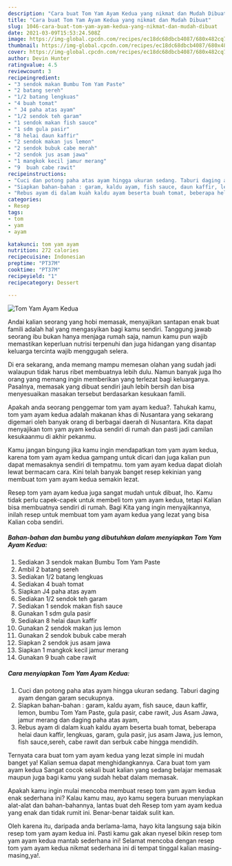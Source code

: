 ```yaml
---
description: "Cara buat Tom Yam Ayam Kedua yang nikmat dan Mudah Dibuat"
title: "Cara buat Tom Yam Ayam Kedua yang nikmat dan Mudah Dibuat"
slug: 1046-cara-buat-tom-yam-ayam-kedua-yang-nikmat-dan-mudah-dibuat
date: 2021-03-09T15:53:24.508Z
image: https://img-global.cpcdn.com/recipes/ec18dc68dbcb4087/680x482cq70/tom-yam-ayam-kedua-foto-resep-utama.jpg
thumbnail: https://img-global.cpcdn.com/recipes/ec18dc68dbcb4087/680x482cq70/tom-yam-ayam-kedua-foto-resep-utama.jpg
cover: https://img-global.cpcdn.com/recipes/ec18dc68dbcb4087/680x482cq70/tom-yam-ayam-kedua-foto-resep-utama.jpg
author: Devin Hunter
ratingvalue: 4.5
reviewcount: 3
recipeingredient:
- "3 sendok makan Bumbu Tom Yam Paste"
- "2 batang sereh"
- "1/2 batang lengkuas"
- "4 buah tomat"
- " J4 paha atas ayam"
- "1/2 sendok teh garam"
- "1 sendok makan fish sauce"
- "1 sdm gula pasir"
- "8 helai daun kaffir"
- "2 sendok makan jus lemon"
- "2 sendok bubuk cabe merah"
- "2 sendok jus asam jawa"
- "1 mangkok kecil jamur merang"
- "9  buah cabe rawit"
recipeinstructions:
- "Cuci dan potong paha atas ayam hingga ukuran sedang. Taburi daging ayam dengan garam secukupnya."
- "Siapkan bahan-bahan : garam, kaldu ayam, fish sauce, daun kaffir, lemon, bumbu Tom Yam Paste, gula pasir, cabe rawit, Jus Asam Jawa, jamur merang dan daging paha atas ayam,"
- "Rebus ayam di dalam kuah kaldu ayam beserta buah tomat, beberapa helai daun kaffir, lengkuas, garam, gula pasir, jus asam Jawa, jus lemon, fish sauce,sereh, cabe rawit dan serbuk cabe hingga mendidih."
categories:
- Resep
tags:
- tom
- yam
- ayam

katakunci: tom yam ayam 
nutrition: 272 calories
recipecuisine: Indonesian
preptime: "PT37M"
cooktime: "PT37M"
recipeyield: "1"
recipecategory: Dessert

---
```



![Tom Yam Ayam Kedua](https://img-global.cpcdn.com/recipes/ec18dc68dbcb4087/680x482cq70/tom-yam-ayam-kedua-foto-resep-utama.jpg)

Andai kalian seorang yang hobi memasak, menyajikan santapan enak buat famili adalah hal yang mengasyikan bagi kamu sendiri. Tanggung jawab seorang ibu bukan hanya menjaga rumah saja, namun kamu pun wajib memastikan keperluan nutrisi terpenuhi dan juga hidangan yang disantap keluarga tercinta wajib menggugah selera.

Di era  sekarang, anda memang mampu memesan olahan yang sudah jadi walaupun tidak harus ribet membuatnya lebih dulu. Namun banyak juga lho orang yang memang ingin memberikan yang terlezat bagi keluarganya. Pasalnya, memasak yang dibuat sendiri jauh lebih bersih dan bisa menyesuaikan masakan tersebut berdasarkan kesukaan famili. 



Apakah anda seorang penggemar tom yam ayam kedua?. Tahukah kamu, tom yam ayam kedua adalah makanan khas di Nusantara yang sekarang digemari oleh banyak orang di berbagai daerah di Nusantara. Kita dapat menyajikan tom yam ayam kedua sendiri di rumah dan pasti jadi camilan kesukaanmu di akhir pekanmu.

Kamu jangan bingung jika kamu ingin mendapatkan tom yam ayam kedua, karena tom yam ayam kedua gampang untuk dicari dan juga kalian pun dapat memasaknya sendiri di tempatmu. tom yam ayam kedua dapat diolah lewat bermacam cara. Kini telah banyak banget resep kekinian yang membuat tom yam ayam kedua semakin lezat.

Resep tom yam ayam kedua juga sangat mudah untuk dibuat, lho. Kamu tidak perlu capek-capek untuk membeli tom yam ayam kedua, tetapi Kalian bisa membuatnya sendiri di rumah. Bagi Kita yang ingin menyajikannya, inilah resep untuk membuat tom yam ayam kedua yang lezat yang bisa Kalian coba sendiri.

<!--inarticleads1-->

##### Bahan-bahan dan bumbu yang dibutuhkan dalam menyiapkan Tom Yam Ayam Kedua:

1. Sediakan 3 sendok makan Bumbu Tom Yam Paste
1. Ambil 2 batang sereh
1. Sediakan 1/2 batang lengkuas
1. Sediakan 4 buah tomat
1. Siapkan  J4 paha atas ayam
1. Sediakan 1/2 sendok teh garam
1. Sediakan 1 sendok makan fish sauce
1. Gunakan 1 sdm gula pasir
1. Sediakan 8 helai daun kaffir
1. Gunakan 2 sendok makan jus lemon
1. Gunakan 2 sendok bubuk cabe merah
1. Siapkan 2 sendok jus asam jawa
1. Siapkan 1 mangkok kecil jamur merang
1. Gunakan 9  buah cabe rawit




<!--inarticleads2-->

##### Cara menyiapkan Tom Yam Ayam Kedua:

1. Cuci dan potong paha atas ayam hingga ukuran sedang. Taburi daging ayam dengan garam secukupnya.
1. Siapkan bahan-bahan : garam, kaldu ayam, fish sauce, daun kaffir, lemon, bumbu Tom Yam Paste, gula pasir, cabe rawit, Jus Asam Jawa, jamur merang dan daging paha atas ayam,
1. Rebus ayam di dalam kuah kaldu ayam beserta buah tomat, beberapa helai daun kaffir, lengkuas, garam, gula pasir, jus asam Jawa, jus lemon, fish sauce,sereh, cabe rawit dan serbuk cabe hingga mendidih.




Ternyata cara buat tom yam ayam kedua yang lezat simple ini mudah banget ya! Kalian semua dapat menghidangkannya. Cara buat tom yam ayam kedua Sangat cocok sekali buat kalian yang sedang belajar memasak maupun juga bagi kamu yang sudah hebat dalam memasak.

Apakah kamu ingin mulai mencoba membuat resep tom yam ayam kedua enak sederhana ini? Kalau kamu mau, ayo kamu segera buruan menyiapkan alat-alat dan bahan-bahannya, lantas buat deh Resep tom yam ayam kedua yang enak dan tidak rumit ini. Benar-benar taidak sulit kan. 

Oleh karena itu, daripada anda berlama-lama, hayo kita langsung saja bikin resep tom yam ayam kedua ini. Pasti kamu gak akan nyesel bikin resep tom yam ayam kedua mantab sederhana ini! Selamat mencoba dengan resep tom yam ayam kedua nikmat sederhana ini di tempat tinggal kalian masing-masing,ya!.

